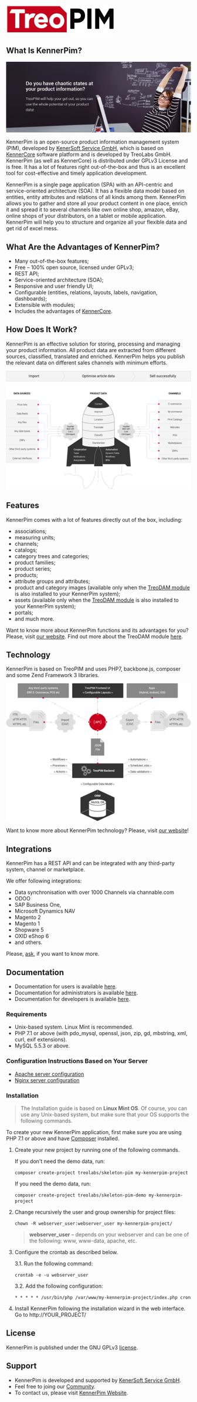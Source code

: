 ![treopim_h80](docs/_assets/treopim_h80.png)

## What Is KennerPim?

![anne](docs/_assets/zs_ft_19_01_2018_employee_eng2.png)

KennerPim is an open-source product information management system (PIM), developed by [KenerSoft Service GmbH](https://kenersoft.de), which is based on [KennerCore](https://github.com/Kenner-Soft-Service-GmbH/kennercore) software platform and is developed by TreoLabs GmbH. KennerPim (as well as KennerCore) is distributed under GPLv3 License and is free. It has a lot of features right out-of-the-box and thus is an excellent tool for cost-effective and timely application development.

KennerPim is a single page application (SPA) with an API-centric and service-oriented architecture (SOA). It has a flexible data model based on entities, entity attributes and relations of all kinds among them. KennerPim allows you to gather and store all your product content in one place, enrich it and spread it to several channels like own online shop, amazon, eBay, online shops of your distributors, on a tablet or mobile application. KennerPim will help you to structure and organize all your flexible data and get rid of excel mess. 

## What Are the Advantages of KennerPim?

- Many out-of-the-box features;
- Free – 100% open source, licensed under GPLv3;
- REST API;
- Service-oriented architecture (SOA);
- Responsive and user friendly UI;
- Configurable (entities, relations, layouts, labels, navigation, dashboards);
- Extensible with modules;
- Includes the advantages of [KennerCore](https://github.com/Kenner-Soft-Service-GmbH/kennercore).

## How Does It Work?

KennerPim is an effective solution for storing, processing and managing your product information. All product data are extracted from different sources, classified, translated and enriched. KennerPim helps you publish the relevant data on different sales channels with minimum efforts. 

![unctions_banne](docs/_assets/how_it_works_scheme_en.png)

## Features

KennerPim comes with a lot of features directly out of the box, including:

- associations;
- measuring units;
- channels;
- catalogs;
- category trees and categories;
- product families;
- product series;
- products;
- attribute groups and attributes;
- product and category images (available only when the [TreoDAM module](https://treodam.com) is also installed to your KennerPim system);
- assets (available only when the [TreoDAM module](https://treodam.com) is also installed to your KennerPim system);  
- portals;
- and much more.

Want to know more about KennerPim functions and its advantages for you? Please, visit [our website](https://kennerpim.de). Find out more about the TreoDAM module [here](https://treodam.com).

## Technology

KennerPim is based on TreoPIM and uses PHP7, backbone.js, composer and some Zend Framework 3 libraries.

![Technology_schem](docs/_assets/technologie_scheme_eng.png)

Want to know more about KennerPim technology? Please, visit [our website](http://treopim.com/technology)!

## Integrations

KennerPim has a REST API and can be integrated with any third-party system, channel or marketplace. 

We offer following integrations:

- Data synchronisation with over 1000 Channels via channable.com
- ODOO
- SAP Business One,
- Microsoft Dynamics NAV
- Magento 2
- Magento 1
- Shopware 5
- OXID eShop 6
- and others.

Please, [ask](https://treopim.com/contact), if you want to know more.

## Documentation

- Documentation for users is available [here](docs/en/user-guide).
- Documentation for administrators is available [here](docs/en/administration/).
- Documentation for developers is available [here](docs/).

### Requirements

* Unix-based system. Linux Mint is recommended.
* PHP 7.1 or above (with pdo_mysql, openssl, json, zip, gd, mbstring, xml, curl, exif extensions).
* MySQL 5.5.3 or above.

### Configuration Instructions Based on Your Server

* [Apache server configuration](https://github.com/treolabs/treocore/blob/master/docs/en/administration/apache-server-configuration.md)
* [Nginx server configuration](https://github.com/treolabs/treocore/blob/master/docs/en/administration/nginx-server-configuration.md)

### Installation

> The Installation guide is based on **Linux Mint OS**. Of course, you can use any Unix-based system, but make sure that your OS supports the following commands.<br/>

To create your new KennerPim application, first make sure you are using PHP 7.1 or above and have [Composer](https://getcomposer.org/) installed.

1. Create your new project by running one of the following commands.

   If you don't need the demo data, run:
   ```
   composer create-project treolabs/skeleton-pim my-kennerpim-project
   ```
   If you need the demo data, run:
    ```
   composer create-project treolabs/skeleton-pim-demo my-kennerpim-project
   ```   

2. Change recursively the user and group ownership for project files: 
   ```
   chown -R webserver_user:webserver_user my-kennerpim-project/
   ```
   >**webserver_user** – depends on your webserver and can be one of the following: www, www-data, apache, etc.

3. Configure the crontab as described below.

   3.1. Run the following command:
      ```
      crontab -e -u webserver_user
      ```
   3.2. Add the following configuration:
      ```
      * * * * * /usr/bin/php /var/www/my-kennerpim-project/index.php cron
      ```      

4. Install KennerPim following the installation wizard in the web interface. Go to http://YOUR_PROJECT/
     
## License

KennerPim is published under the GNU GPLv3 [license](LICENSE.txt).

## Support

- KennerPim is developed and supported by [KenerSoft Service GmbH](https://kenersoft.de).
- Feel free to joing our [Community](https://kenersoft.de).
- To contact us, please visit [KennerPim Website](https://kennerpim.de).
